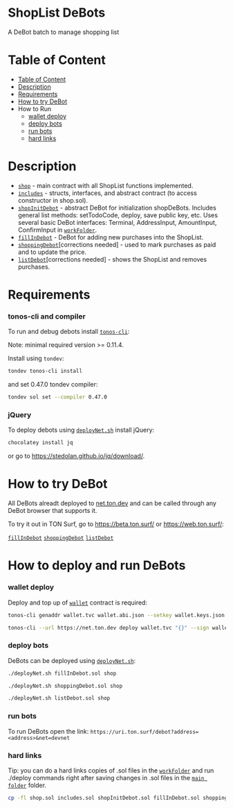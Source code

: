 <h1 align="left">ShopList DeBots</h1>
<p align="left">A DeBot batch to manage shopping list</p>

# Table of Content
- [Table of Content](#table-of-content)
- [Description](#description)
- [Requirements](#requirements)
- [How to try DeBot](#how-to-try-debot)
- How to Run
  - [wallet deploy](#wallet-deploy)
  - [deploy bots](#deploy-bots)
  - [run bots](#run-bots)
  - [hard links](#hard-links)

# Description

- [`shop`](https://github.com/th0m45y3/tondev/blob/main/4shopDebot/shop.sol) - main contract with all ShopList functions implemented.
- [`includes`](https://github.com/th0m45y3/tondev/blob/main/4shopDebot/Includes.sol) - structs, interfaces, and abstract contract (to access constructor in shop.sol).
- [`shopInitDebot`](https://github.com/th0m45y3/tondev/blob/main/4shopDebot/shopInitDebot.sol) - abstract DeBot for initialization shopDeBots. Includes general list methods: setTodoCode, deploy, save public key, etc. Uses several basic DeBot interfaces: Terminal, AddressInput, AmountInput, ConfirmInput in [`workFolder`](https://github.com/th0m45y3/tondev/tree/main/4shopDebot/workFolder).
- [`fillInDebot`](https://github.com/th0m45y3/tondev/blob/main/4shopDebot/fillInDebot.sol) - DeBot for adding new purchases into the ShopList.
- [`shoppingDebot`](https://github.com/th0m45y3/tondev/blob/main/4shopDebot/shoppingDebot.sol)[corrections needed] - used to mark purchases as paid and to update the price.
- [`listDebot`](https://github.com/th0m45y3/tondev/blob/main/4shopDebot/listDebot.sol)[corrections needed] - shows the ShopList and removes purchases.



# Requirements

### tonos-cli and compiler
To run and debug debots install [`tonos-cli`](https://github.com/tonlabs/tonos-cli):

Note: minimal required version >= 0.11.4.

Install using `tondev`:

```bash
tondev tonos-cli install
```

and set 0.47.0 tondev compiler:

```bash
tondev sol set --compiler 0.47.0
```

### jQuery
To deploy debots using [`deployNet.sh`](https://github.com/th0m45y3/tondev/blob/main/4shopDebot/deployNet.sh) install jQuery:

```bash
chocolatey install jq
```
or go to https://stedolan.github.io/jq/download/.



# How to try DeBot

All DeBots alreadt deployed to [net.ton.dev](http://net.ton.dev) and can be called through any DeBot browser that supports it.

To try it out in TON Surf, go to https://beta.ton.surf/ or https://web.ton.surf/:

[`fillInDebot`](https://web.ton.surf/debot?address=0%3Ab5d665f5c7e3193f375aef0ef3628de465a00240963d91b06234f5883b871e93&net=devnet&restart=true)
[`shoppingDebot`](https://web.ton.surf/debot?address=0%3A70c1aaad47c70a10654bbe764460a8acb2705fc4ada1ee2943ae100116c34603&net=devnet&restart=true)
[`listDebot`](https://web.ton.surf/debot?address=0%3A8e3c9622fd069133e51c7b49b643e2a44ad2242e38dcb90ee434161816b46923&net=devnet&restart=true)



# How to deploy and run DeBots

### wallet deploy
Deploy and top up of [`wallet`](https://github.com/th0m45y3/tondev/blob/main/4shopDebot/workFolder/wallet.sol) contract is required:

```bash
tonos-cli genaddr wallet.tvc wallet.abi.json --setkey wallet.keys.json

tonos-cli --url https://net.ton.dev deploy wallet.tvc "{}" --sign wallet.keys.json --abi wallet.abi.json
```

### deploy bots
DeBots can be deployed using [`deployNet.sh`](https://github.com/th0m45y3/tondev/blob/main/4shopDebot/deployNet.sh):

```bash
./deployNet.sh fillInDebot.sol shop

./deployNet.sh shoppingDebot.sol shop

./deployNet.sh listDebot.sol shop
```

### run bots
To run DeBots open the link: `https://uri.ton.surf/debot?address=<address>&net=devnet`

### hard links
Tip: you can do a hard links copies of .sol files in the [`workFolder`](https://github.com/th0m45y3/tondev/tree/main/4shopDebot/workFolder) and run ./deploy commands right after saving changes in .sol files in the [`main folder`](https://github.com/th0m45y3/tondev/tree/main/4shopDebot) folder.

```bash
cp -fl shop.sol includes.sol shopInitDebot.sol fillInDebot.sol shoppingDebot.sol listDebot.sol ../
```
